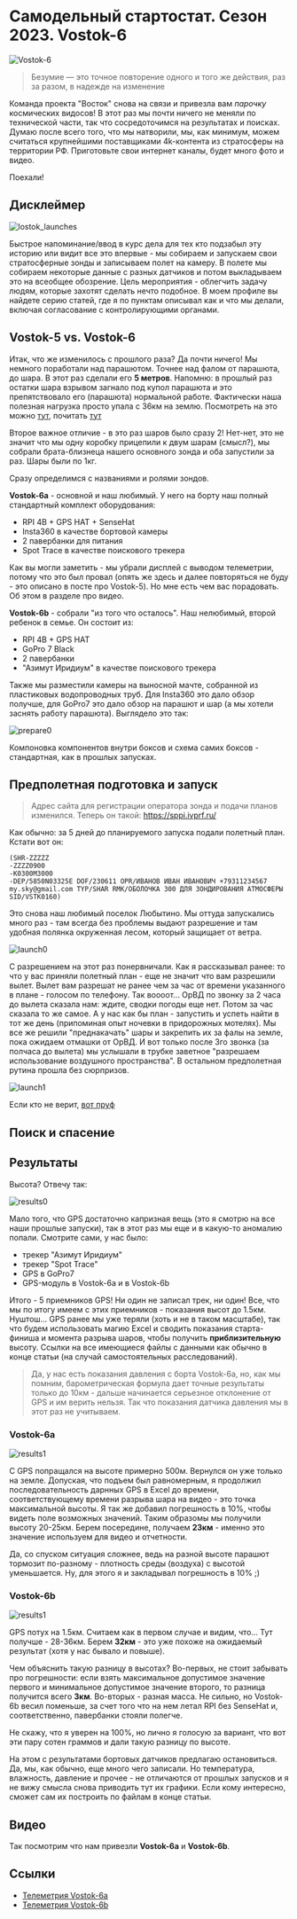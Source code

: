 # Самодельный стартостат. Сезон 2023. Vostok-6

![Vostok-6](images/vostok6_logo.png)

> Безумие — это точное повторение одного и того же действия, раз за разом, в надежде на изменение

Команда проекта "Восток" снова на связи и привезла вам *парочку* космических видосов! В этот раз мы почти ничего не меняли по технической части, так что сосредоточимся на результатах и поисках. Думаю после всего того, что мы натворили, мы, как минимум, можем считаться крупнейшими поставщиками 4k-контента из стратосферы на территории РФ. Приготовьте свои интернет каналы, будет много фото и видео.

Поехали!

## Дисклеймер

![lostok_launches](images/vostok_launches2.png)

Быстрое напоминание/ввод в курс дела для тех кто подзабыл эту историю или видит все это впервые - мы собираем и запускаем свои стратосферные зонды и записываем полет на камеру. В полете мы собираем некоторые данные с разных датчиков и потом выкладываем это на всеобщее обозрение. Цель мероприятия - облегчить задачу людям, которые захотят сделать нечто подобное. В моем профиле вы найдете серию статей, где я по пунктам описывал как и что мы делали, включая согласование с контролирующими органами.

## Vostok-5 vs. Vostok-6

Итак, что же изменилось с прошлого раза? Да почти ничего! Мы немного поработали над парашютом. Точнее над фалом от парашюта, до шара. В этот раз сделали его **5 метров**. Напомню: в прошлый раз остатки шара взрывом загнало под купол парашюта и это препятствовало его (парашюта) нормальной работе. Фактически наша полезная нагрузка просто упала с 36км на землю. Посмотреть на это можно [тут](https://youtu.be/XqSF5Ff3QZM?t=8712), почитать [тут](https://pikabu.ru/story/samodelnyiy_stratostat_sezon_2022_vostok5_9198647?utm_source=linkshare&utm_medium=sharing)

Второе важное отличие - в это раз шаров было сразу 2! Нет-нет, это не значит что мы одну коробку прицепили к двум шарам (смысл?), мы собрали брата-близнеца нашего основного зонда и оба запустили за раз. Шары были по 1кг.

Сразу определимся с названиями и ролями зондов.

**Vostok-6a** - основной и наш любимый. У него на борту наш полный стандартный комплект оборудования:
- RPI 4B + GPS HAT + SenseHat
- Insta360 в качестве бортовой камеры
- 2 павербанки для питания
- Spot Trace в качестве поискового трекера

Как вы могли заметить - мы убрали дисплей с выводом телеметрии, потому что это был провал (опять же здесь и далее повторяться не буду - это описано в посте про Vostok-5). Но мне есть чем вас порадовать. Об этом в разделе про видео.

**Vostok-6b** - собрали "из того что осталось". Наш нелюбимый, второй ребенок в семье. Он состоит из:
- RPI 4B + GPS HAT
- GoPro 7 Black
- 2 павербанки
- "Азимут Иридиум" в качестве поискового трекера

Также мы разместили камеры на выносной мачте, собранной из пластиковых водопроводных труб. Для Insta360 это дало обзор получше, для GoPro7 это дало обзор на парашют и шар (а мы хотели заснять работу парашюта). Выглядело это так:

![prepare0](images/boxes.png)

Компоновка компонентов внутри боксов и схема самих боксов - стандартная, как в прошлых запусках. 


## Предполетная подготовка и запуск

> Адрес сайта для регистрации оператора зонда и подачи планов изменился. Теперь он такой: https://sppi.ivprf.ru/

Как обычно: за 5 дней до планируемого запуска подали полетный план. Кстати вот он:
```
(SHR-ZZZZZ
-ZZZZ0900
-K0300M3000
-DEP/5850N03325E DOF/230611 OPR/ИВАНОВ ИВАН ИВАНОВИЧ +79311234567 my.sky@gmail.com TYP/SHAR RMK/ОБОЛОЧКА 300 ДЛЯ ЗОНДИРОВАНИЯ АТМОСФЕРЫ SID/VSTK0160)
```

Это снова наш любимый поселок Любытино. Мы оттуда запускались много раз - там всегда без проблемы выдают разрешение и там удобная полянка окруженная лесом, который защищает от ветра.

![launch0](images/IMG_4299.png)

С разрешением на этот раз понервничали. Как я рассказывал ранее: то что у вас приняли полетный план - еще не значит что вам разрешили вылет. Вылет вам разрешат не ранее чем за час от времени указанного в плане - голосом по телефону. Так воооот... ОрВД по звонку за 2 часа до вылета сказала нам: ждите, сводки погоды еще нет. Потом за час сказала то же самое. А у нас как бы план - запустить и успеть найти в тот же день (припоминая опыт ночевки в придорожных мотелях). Мы все же решили "преднакачать" шары и закрепить их за фалы на земле, пока ожидаем отмашки от ОрВД. И вот только после 3го звонка (за полчаса до вылета) мы услышали в трубке заветное "разрешаем использование воздушного пространства". В остальном предполетная рутина прошла без сюрпризов.

![launch1](images/IMG_4308.png)

Если кто не верит, [вот пруф](https://youtu.be/TN_y6MGwDhI)

## Поиск и спасение

## Результаты

Высота? Отвечу так:

![results0](images/meme1.png)

Мало того, что GPS достаточно капризная вещь (это я смотрю на все наши прошлые запуски), так в этот раз мы еще и в какую-то аномалию попали. Смотрите сами, у нас было:

- трекер "Азимут Иридиум"
- трекер "Spot Trace"
- GPS в GoPro7
- GPS-модуль в Vostok-6a и в Vostok-6b

Итого - 5 приемников GPS! Ни один не записал трек, ни один! Все, что мы по итогу имеем с этих приемников - показания высот до 1.5км. Нуштош... GPS ранее мы уже теряли (хоть и не в таком масштабе), так что будем использовать магию Excel и сводить показания старта-финиша и момента разрыва шаров, чтобы получить **приблизительную** высоту. Ссылки на все имеющиеся файлы с данными как обычно в конце статьи (на случай самостоятельных расследований).

> Да, у нас есть показания давления с борта Vostok-6a, но, как мы помним, барометрическая формула дает точные результаты только до 10км - дальше начинается серьезное отклонение от GPS и им верить нельзя. Так что показания датчика давления мы в этот раз не учитываем.

### Vostok-6a

![results1](images/chart_alt_vostok6a.png)

С GPS попращался на высоте примерно 500м. Вернулся он уже только на земле. Допуская, что подъем был равномерным, я продолжил последовательность дарнных GPS в Excel до времени, соответствующему времени разрыва шара на видео - это точка максимальной высоты. Я так же добавил погрешность в 10%, чтобы видеть поле возможных значений. Таким образомы мы получили высоту 20-25км. Берем посередине, получаем **23км** - именно это значение используем для видео и отчетности.

Да, со спуском ситуация сложнее, ведь на разной высоте парашют тормозит по-разному - плотность среды (воздуха) с высотой уменьшается. Ну, для этого я и закладывал погрешность в 10% ;)

### Vostok-6b

![results1](images/chart_alt_vostok6b.png)

GPS потух на 1.5км. Считаем как в первом случае и видим, что... Тут получше - 28-36км. Берем **32км** - это уже похоже на ожидаемый результат (хотя у нас бывало и повыше).

Чем объяснить такую разницу в высотах? Во-первых, не стоит забывать про погрешности: если взять максимальное допустимое значение первого и минимальное допустимое значение второго, то разница получится всего **3км**. Во-вторых - разная масса. Не сильно, но Vostok-6b весил поменьше, за счет того что на нем летал RPI без SenseHat и, соответственно, павербанки стояли полегче.

Не скажу, что я уверен на 100%, но лично я голосую за вариант, что вот эти пару сотен граммов и дали такую разницу по высоте.

На этом с результатами бортовых датчиков предлагаю остановиться. Да, мы, как обычно, еще много чего записали. Но температура, влажность, давление и прочее - не отличаются от прошлых запусков и я не вижу смысла снова приводить тут их графики. Если кому интересно, сможет сам их построить по файлам в конце статьи.

## Видео
Так посмотрим что нам привезли **Vostok-6a** и **Vostok-6b**.

## Ссылки

- [Телеметрия Vostok-6a](telemetry/vostok6a-11062023.csv)
- [Телеметрия Vostok-6b](telemetry/vostok6b-11062023.csv)